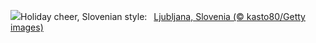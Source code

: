 ![](https://www.bing.com/th?id=OHR.LjubljanaLights_EN-US9215683814_UHD.jpg&w=1000)Holiday cheer, Slovenian style:&nbsp;&ensp;[Ljubljana, Slovenia (© kasto80/Getty images)](https://www.bing.com/th?id=OHR.LjubljanaLights_EN-US9215683814_UHD.jpg)
<br><br/>
